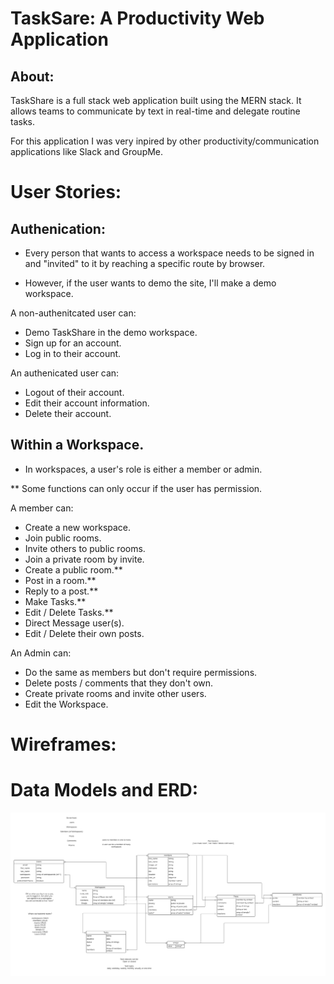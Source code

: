# TaskSare: A Productivity Web Application

## About:
TaskShare is a full stack web application built using the MERN stack. It allows teams to communicate by text in real-time and delegate routine tasks.

For this application I was very inpired by other productivity/communication applications like Slack and GroupMe.

# User Stories:

## Authenication:

  * Every person that wants to access a workspace needs to be signed in and "invited" to it by reaching a specific route by browser.
  
  * However, if the user wants to demo the site, I'll make a demo workspace.

  A non-authenitcated user can:

  - Demo TaskShare in the demo workspace.
  - Sign up for an account.
  - Log in to their account.

  An authenicated user can:

  - Logout of their account.
  - Edit their account information.
  - Delete their account.

## Within a Workspace.

  * In workspaces, a user's role is either a member or admin.

  ** Some functions can only occur if the user has permission.

  A member can:

  - Create a new workspace.
  - Join public rooms.
  - Invite others to public rooms.
  - Join a private room by invite.
  - Create a public room.**
  - Post in a room.**
  - Reply to a post.**
  - Make Tasks.**
  - Edit / Delete Tasks.**
  - Direct Message user(s).
  - Edit / Delete their own posts.

  An Admin can:

  - Do the same as members but don't require permissions.
  - Delete posts / comments that they don't own.
  - Create private rooms and invite other users.
  - Edit the Workspace.

# Wireframes:




# Data Models and ERD:

![Data models and relations](./readme_assets/TS_TaskShare.png)